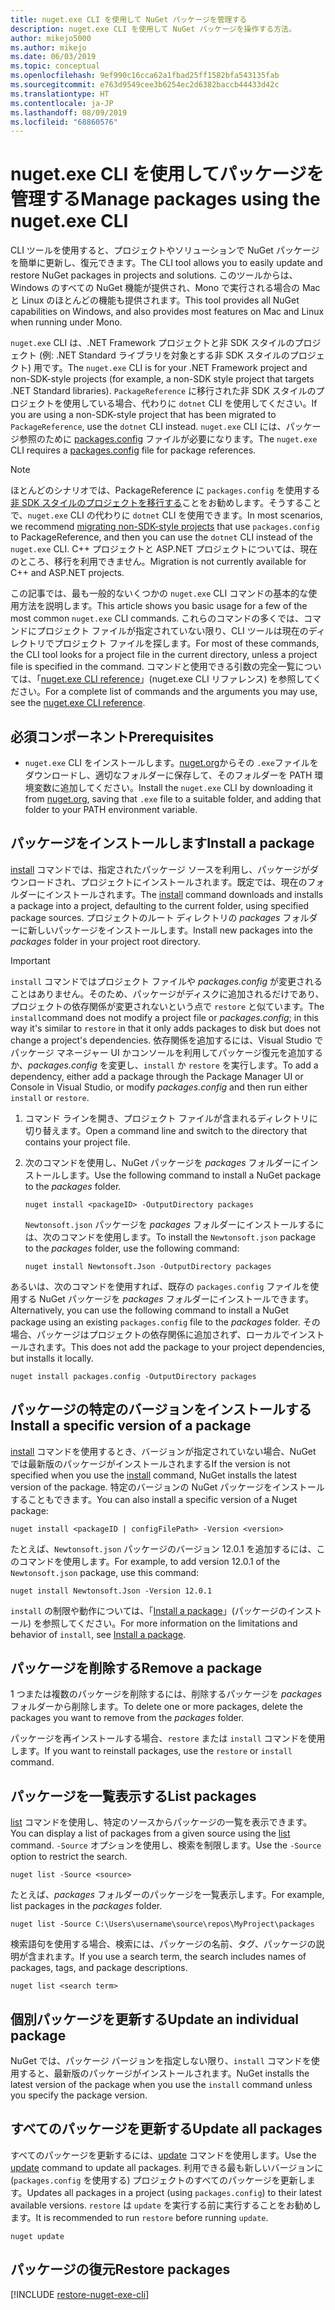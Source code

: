 ```yaml
---
title: nuget.exe CLI を使用して NuGet パッケージを管理する
description: nuget.exe CLI を使用して NuGet パッケージを操作する方法。
author: mikejo5000
ms.author: mikejo
ms.date: 06/03/2019
ms.topic: conceptual
ms.openlocfilehash: 9ef990c16cca62a1fbad25ff1582bfa543135fab
ms.sourcegitcommit: e763d9549cee3b6254ec2d6382baccb44433d42c
ms.translationtype: HT
ms.contentlocale: ja-JP
ms.lasthandoff: 08/09/2019
ms.locfileid: "68860576"
---
```

# <a name="manage-packages-using-the-nugetexe-cli"></a><span data-ttu-id="56d74-103">nuget.exe CLI を使用してパッケージを管理する</span><span class="sxs-lookup"><span data-stu-id="56d74-103">Manage packages using the nuget.exe CLI</span></span>

<span data-ttu-id="56d74-104">CLI ツールを使用すると、プロジェクトやソリューションで NuGet パッケージを簡単に更新し、復元できます。</span><span class="sxs-lookup"><span data-stu-id="56d74-104">The CLI tool allows you to easily update and restore NuGet packages in projects and solutions.</span></span> <span data-ttu-id="56d74-105">このツールからは、Windows のすべての NuGet 機能が提供され、Mono で実行される場合の Mac と Linux のほとんどの機能も提供されます。</span><span class="sxs-lookup"><span data-stu-id="56d74-105">This tool provides all NuGet capabilities on Windows, and also provides most features on Mac and Linux when running under Mono.</span></span>

<span data-ttu-id="56d74-106">`nuget.exe` CLI は、.NET Framework プロジェクトと非 SDK スタイルのプロジェクト (例: .NET Standard ライブラリを対象とする非 SDK スタイルのプロジェクト) 用です。</span><span class="sxs-lookup"><span data-stu-id="56d74-106">The `nuget.exe` CLI is for your .NET Framework project and non-SDK-style projects (for example, a non-SDK style project that targets .NET Standard libraries).</span></span> <span data-ttu-id="56d74-107">`PackageReference` に移行された非 SDK スタイルのプロジェクトを使用している場合、代わりに `dotnet` CLI を使用してください。</span><span class="sxs-lookup"><span data-stu-id="56d74-107">If you are using a non-SDK-style project that has been migrated to `PackageReference`, use the `dotnet` CLI instead.</span></span> <span data-ttu-id="56d74-108">`nuget.exe` CLI には、パッケージ参照のために [packages.config](../reference/packages-config.md) ファイルが必要になります。</span><span class="sxs-lookup"><span data-stu-id="56d74-108">The `nuget.exe` CLI requires a [packages.config](../reference/packages-config.md) file for package references.</span></span>

> [!NOTE]
> <span data-ttu-id="56d74-109">ほとんどのシナリオでは、PackageReference に `packages.config` を使用する [非 SDK スタイルのプロジェクトを移行する](../reference/migrate-packages-config-to-package-reference.md)ことをお勧めします。そうすることで、`nuget.exe` CLI の代わりに `dotnet` CLI を使用できます。</span><span class="sxs-lookup"><span data-stu-id="56d74-109">In most scenarios, we recommend [migrating non-SDK-style projects](../reference/migrate-packages-config-to-package-reference.md) that use `packages.config` to PackageReference, and then you can use the `dotnet` CLI instead of the `nuget.exe` CLI.</span></span> <span data-ttu-id="56d74-110">C++ プロジェクトと ASP.NET プロジェクトについては、現在のところ、移行を利用できません。</span><span class="sxs-lookup"><span data-stu-id="56d74-110">Migration is not currently available for C++ and ASP.NET projects.</span></span>

<span data-ttu-id="56d74-111">この記事では、最も一般的ないくつかの `nuget.exe` CLI コマンドの基本的な使用方法を説明します。</span><span class="sxs-lookup"><span data-stu-id="56d74-111">This article shows you basic usage for a few of the most common `nuget.exe` CLI commands.</span></span> <span data-ttu-id="56d74-112">これらのコマンドの多くでは、コマンドにプロジェクト ファイルが指定されていない限り、CLI ツールは現在のディレクトリでプロジェクト ファイルを探します。</span><span class="sxs-lookup"><span data-stu-id="56d74-112">For most of these commands, the CLI tool looks for a project file in the current directory, unless a project file is specified in the command.</span></span> <span data-ttu-id="56d74-113">コマンドと使用できる引数の完全一覧については、「[nuget.exe CLI reference](../reference/nuget-exe-cli-reference.md)」(nuget.exe CLI リファレンス) を参照してください。</span><span class="sxs-lookup"><span data-stu-id="56d74-113">For a complete list of commands and the arguments you may use, see the [nuget.exe CLI reference](../reference/nuget-exe-cli-reference.md).</span></span>

## <a name="prerequisites"></a><span data-ttu-id="56d74-114">必須コンポーネント</span><span class="sxs-lookup"><span data-stu-id="56d74-114">Prerequisites</span></span>

- <span data-ttu-id="56d74-115">`nuget.exe` CLI をインストールします。[nuget.org](https://dist.nuget.org/win-x86-commandline/latest/nuget.exe)からその `.exe`ファイルをダウンロードし、適切なフォルダーに保存して、そのフォルダーを PATH 環境変数に追加してください。</span><span class="sxs-lookup"><span data-stu-id="56d74-115">Install the `nuget.exe` CLI by downloading it from [nuget.org](https://dist.nuget.org/win-x86-commandline/latest/nuget.exe), saving that `.exe` file to a suitable folder, and adding that folder to your PATH environment variable.</span></span>

## <a name="install-a-package"></a><span data-ttu-id="56d74-116">パッケージをインストールします</span><span class="sxs-lookup"><span data-stu-id="56d74-116">Install a package</span></span>

<span data-ttu-id="56d74-117">[install](../reference/cli-reference/cli-ref-install.md) コマンドでは、指定されたパッケージ ソースを利用し、パッケージがダウンロードされ、プロジェクトにインストールされます。既定では、現在のフォルダーにインストールされます。</span><span class="sxs-lookup"><span data-stu-id="56d74-117">The [install](../reference/cli-reference/cli-ref-install.md) command downloads and installs a package into a project, defaulting to the current folder, using specified package sources.</span></span> <span data-ttu-id="56d74-118">プロジェクトのルート ディレクトリの *packages* フォルダーに新しいパッケージをインストールします。</span><span class="sxs-lookup"><span data-stu-id="56d74-118">Install new packages into the *packages* folder in your project root directory.</span></span>

> [!IMPORTANT]
> <span data-ttu-id="56d74-119">`install` コマンドではプロジェクト ファイルや *packages.config* が変更されることはありません。そのため、パッケージがディスクに追加されるだけであり、プロジェクトの依存関係が変更されないという点で `restore` と似ています。</span><span class="sxs-lookup"><span data-stu-id="56d74-119">The `install`command does not modify a project file or *packages.config*; in this way it's similar to `restore` in that it only adds packages to disk but does not change a project's dependencies.</span></span> <span data-ttu-id="56d74-120">依存関係を追加するには、Visual Studio でパッケージ マネージャー UI かコンソールを利用してパッケージ復元を追加するか、*packages.config* を変更し、`install` か `restore` を実行します。</span><span class="sxs-lookup"><span data-stu-id="56d74-120">To add a dependency, either add a package through the Package Manager UI or Console in Visual Studio, or modify *packages.config* and then run either `install` or `restore`.</span></span>

1. <span data-ttu-id="56d74-121">コマンド ラインを開き、プロジェクト ファイルが含まれるディレクトリに切り替えます。</span><span class="sxs-lookup"><span data-stu-id="56d74-121">Open a command line and switch to the directory that contains your project file.</span></span>

2. <span data-ttu-id="56d74-122">次のコマンドを使用し、NuGet パッケージを *packages* フォルダーにインストールします。</span><span class="sxs-lookup"><span data-stu-id="56d74-122">Use the following command to install a NuGet package to the *packages* folder.</span></span>

    ```cli
    nuget install <packageID> -OutputDirectory packages
    ```

    <span data-ttu-id="56d74-123">`Newtonsoft.json` パッケージを *packages* フォルダーにインストールするには、次のコマンドを使用します。</span><span class="sxs-lookup"><span data-stu-id="56d74-123">To install the `Newtonsoft.json` package to the *packages* folder, use the following command:</span></span>

    ```cli
    nuget install Newtonsoft.Json -OutputDirectory packages
    ```

<span data-ttu-id="56d74-124">あるいは、次のコマンドを使用すれば、既存の `packages.config` ファイルを使用する NuGet パッケージを *packages* フォルダーにインストールできます。</span><span class="sxs-lookup"><span data-stu-id="56d74-124">Alternatively, you can use the following command to install a NuGet package using an existing `packages.config` file to the *packages* folder.</span></span> <span data-ttu-id="56d74-125">その場合、パッケージはプロジェクトの依存関係に追加されず、ローカルでインストールされます。</span><span class="sxs-lookup"><span data-stu-id="56d74-125">This does not add the package to your project dependencies, but installs it locally.</span></span>

```cli
nuget install packages.config -OutputDirectory packages
```

## <a name="install-a-specific-version-of-a-package"></a><span data-ttu-id="56d74-126">パッケージの特定のバージョンをインストールする</span><span class="sxs-lookup"><span data-stu-id="56d74-126">Install a specific version of a package</span></span>

<span data-ttu-id="56d74-127">[install](../reference/cli-reference/cli-ref-install.md) コマンドを使用するとき、バージョンが指定されていない場合、NuGet では最新版のパッケージがインストールされまする</span><span class="sxs-lookup"><span data-stu-id="56d74-127">If the version is not specified when you use the [install](../reference/cli-reference/cli-ref-install.md) command, NuGet installs the latest version of the package.</span></span> <span data-ttu-id="56d74-128">特定のバージョンの NuGet パッケージをインストールすることもできます。</span><span class="sxs-lookup"><span data-stu-id="56d74-128">You can also install a specific version of a Nuget package:</span></span>

```cli
nuget install <packageID | configFilePath> -Version <version>
```

<span data-ttu-id="56d74-129">たとえば、`Newtonsoft.json` パッケージのバージョン 12.0.1 を追加するには、このコマンドを使用します。</span><span class="sxs-lookup"><span data-stu-id="56d74-129">For example, to add version 12.0.1 of the `Newtonsoft.json` package, use this command:</span></span>

```cli
nuget install Newtonsoft.Json -Version 12.0.1
```

<span data-ttu-id="56d74-130">`install` の制限や動作については、「[Install a package](#install-a-package)」(パッケージのインストール) を参照してください。</span><span class="sxs-lookup"><span data-stu-id="56d74-130">For more information on the limitations and behavior of `install`, see [Install a package](#install-a-package).</span></span>

## <a name="remove-a-package"></a><span data-ttu-id="56d74-131">パッケージを削除する</span><span class="sxs-lookup"><span data-stu-id="56d74-131">Remove a package</span></span>

<span data-ttu-id="56d74-132">1 つまたは複数のパッケージを削除するには、削除するパッケージを *packages* フォルダーから削除します。</span><span class="sxs-lookup"><span data-stu-id="56d74-132">To delete one or more packages, delete the packages you want to remove from the *packages* folder.</span></span>

<span data-ttu-id="56d74-133">パッケージを再インストールする場合、`restore` または `install` コマンドを使用します。</span><span class="sxs-lookup"><span data-stu-id="56d74-133">If you want to reinstall packages, use the `restore` or `install` command.</span></span>

## <a name="list-packages"></a><span data-ttu-id="56d74-134">パッケージを一覧表示する</span><span class="sxs-lookup"><span data-stu-id="56d74-134">List packages</span></span>

<span data-ttu-id="56d74-135">[list](../reference/cli-reference/cli-ref-list.md) コマンドを使用し、特定のソースからパッケージの一覧を表示できます。</span><span class="sxs-lookup"><span data-stu-id="56d74-135">You can display a list of packages from a given source using the [list](../reference/cli-reference/cli-ref-list.md) command.</span></span> <span data-ttu-id="56d74-136">`-Source` オプションを使用し、検索を制限します。</span><span class="sxs-lookup"><span data-stu-id="56d74-136">Use the `-Source` option to restrict the search.</span></span>

```cli
nuget list -Source <source>
```

<span data-ttu-id="56d74-137">たとえば、*packages* フォルダーのパッケージを一覧表示します。</span><span class="sxs-lookup"><span data-stu-id="56d74-137">For example, list packages in the *packages* folder.</span></span>

```cli
nuget list -Source C:\Users\username\source\repos\MyProject\packages
```

<span data-ttu-id="56d74-138">検索語句を使用する場合、検索には、パッケージの名前、タグ、パッケージの説明が含まれます。</span><span class="sxs-lookup"><span data-stu-id="56d74-138">If you use a search term, the search includes names of packages, tags, and package descriptions.</span></span>

```cli
nuget list <search term>
```

## <a name="update-an-individual-package"></a><span data-ttu-id="56d74-139">個別パッケージを更新する</span><span class="sxs-lookup"><span data-stu-id="56d74-139">Update an individual package</span></span>

<span data-ttu-id="56d74-140">NuGet では、パッケージ バージョンを指定しない限り、`install` コマンドを使用すると、最新版のパッケージがインストールされます。</span><span class="sxs-lookup"><span data-stu-id="56d74-140">NuGet installs the latest version of the package when you use the `install` command unless you specify the package version.</span></span>

## <a name="update-all-packages"></a><span data-ttu-id="56d74-141">すべてのパッケージを更新する</span><span class="sxs-lookup"><span data-stu-id="56d74-141">Update all packages</span></span>

<span data-ttu-id="56d74-142">すべてのパッケージを更新するには、[update](../reference/cli-reference/cli-ref-update.md) コマンドを使用します。</span><span class="sxs-lookup"><span data-stu-id="56d74-142">Use the [update](../reference/cli-reference/cli-ref-update.md) command to update all packages.</span></span> <span data-ttu-id="56d74-143">利用できる最も新しいバージョンに (`packages.config` を使用する) プロジェクトのすべてのパッケージを更新します。</span><span class="sxs-lookup"><span data-stu-id="56d74-143">Updates all packages in a project (using `packages.config`) to their latest available versions.</span></span> <span data-ttu-id="56d74-144">`restore` は `update` を実行する前に実行することをお勧めします。</span><span class="sxs-lookup"><span data-stu-id="56d74-144">It is recommended to run `restore` before running `update`.</span></span>

```cli
nuget update
```

## <a name="restore-packages"></a><span data-ttu-id="56d74-145">パッケージの復元</span><span class="sxs-lookup"><span data-stu-id="56d74-145">Restore packages</span></span>

[!INCLUDE [restore-nuget-exe-cli](includes/restore-nuget-exe-cli.md)]